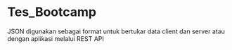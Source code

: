 # Tes_Bootcamp
JSON digunakan sebagai format untuk bertukar data client dan server atau dengan aplikasi melalui REST API
